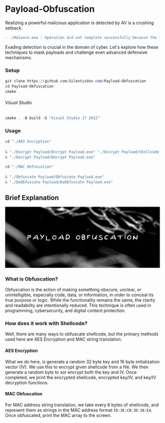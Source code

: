 # Payload-Obfuscation

Realizing a powerful malicious application is detected by AV is a crushing setback.

```diff
- .\Malware.exe : Operation did not complete successfully because the file contains a virus or potentially unwanted software.
```

Evading detection is crucial in the domain of cyber. Let's explore how these techniques to mask payloads and challenge even advanced defensive mechanisms.

### Setup
```powershell
git clone https://github.com/SilentisVox.com/Payload-Obfuscation
cd Payload-Obfuscation
cmake .
```

###### Visual Studio
```powershell
cmake . -B build -G "Visual Studio 17 2022"
```

### Usage

```powershell
cd "./AES Encryption"

& "./Encrypt Payload/Encrypt Payload.exe" "./Encrypt Payload/Shellcode.bin" # calc.exe
& "./Decrypt Payload/Decrypt Payload.exe"
```
```powershell
cd "./MAC Obfuscation"

& "./Obfuscate Payload/Obfuscate Payload.exe"
& "./DeObfuscate Payload/DeObfuscate Payload.exe"
```

## Brief Explanation

![payload](assets/payload.jpg)

### What is Obfuscation?

Obfuscation is the action of making something obscure, unclear, or unintelligible, especially code, data, or information, in order to conceal its true purpose or logic. While the functionality remains the same, the clarity and readability are intentionally reduced. This technique is often used in programming, cybersecurity, and digital content protection.

### How does it work with Shellcode?

Well, there are many ways to obfuscate shellcode, but the primary methods used here are AES Encryption and MAC string translation.

#### AES Encryption

What we do here, is generate a random 32 byte key and 16 byte initialization vector (IV). We use this to encrypt given shellcode from a file. We then generate a random byte to xor encrypt both the key and IV. Once completed, we print the encrypted shellcode, encrypted key/IV, and key/IV decryption functions.

#### MAC Obfuscation

For MAC address string translation, we take every 6 bytes of shellcode, and represent them as strings in the MAC address format `FD:3E:CB:3D:38:E4`. Once obfuscated, print the MAC array to the screen.